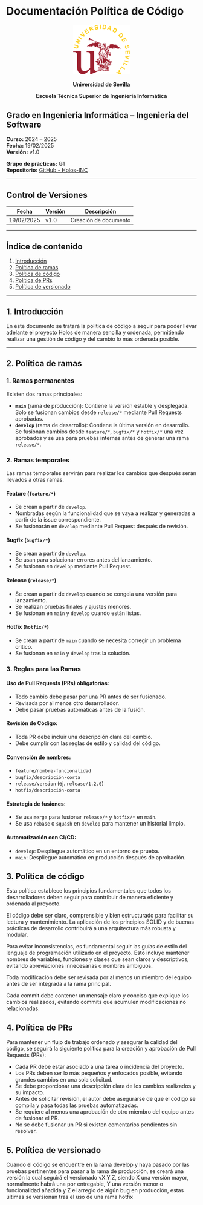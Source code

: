 # Documentación Política de Código

<p align="center">
  <img src="https://raw.githubusercontent.com/Holos-INC/Docusaurus-Holos/main/static/img/universidad-de-sevilla-logo.png" alt="Universidad de Sevilla" width="150"/>
</p>
<p align="center">
  <strong>Universidad de Sevilla</strong> 
   
</p>
<p align="center">
  <strong>Escuela Técnica Superior de Ingeniería Informática</strong>  
</p>


## Grado en Ingeniería Informática – Ingeniería del Software

**Curso:** 2024 – 2025  
**Fecha:** 19/02/2025  
**Versión:** v1.0  

**Grupo de prácticas:** G1  
**Repositorio:** [GitHub - Holos-INC](https://github.com/Holos-INC)

---

## Control de Versiones

| Fecha       | Versión | Descripción           |
|------------|---------|-----------------------|
| 19/02/2025 | v1.0    | Creación de documento |

---

## Índice de contenido
1. [Introducción](#1-introducción)
2. [Política de ramas](#2-política-de-ramas)
3. [Política de código](#3-política-de-código)
4. [Política de PRs](#4-política-de-prs)
5. [Política de versionado](#5-política-de-versionado)

---

## 1. Introducción
En este documento se tratará la política de código a seguir para poder llevar adelante el proyecto Holos de manera sencilla y ordenada, permitiendo realizar una gestión de código y del cambio lo más ordenada posible.

---

## 2. Política de ramas

### 1. Ramas permanentes

Existen dos ramas principales:

- **`main`** (rama de producción): Contiene la versión estable y desplegada. Solo se fusionan cambios desde `release/*` mediante Pull Requests aprobadas.
- **`develop`** (rama de desarrollo): Contiene la última versión en desarrollo. Se fusionan cambios desde `feature/*`, `bugfix/*` y `hotfix/*` una vez aprobados y se usa para pruebas internas antes de generar una rama `release/*`.

### 2. Ramas temporales

Las ramas temporales servirán para realizar los cambios que después serán llevados a otras ramas.

#### **Feature (`feature/*`)**
- Se crean a partir de `develop`.
- Nombradas según la funcionalidad que se vaya a realizar y generadas a partir de la issue correspondiente.
- Se fusionarán en `develop` mediante Pull Request después de revisión.

#### **Bugfix (`bugfix/*`)**
- Se crean a partir de `develop`.
- Se usan para solucionar errores antes del lanzamiento.
- Se fusionan en `develop` mediante Pull Request.

#### **Release (`release/*`)**
- Se crean a partir de `develop` cuando se congela una versión para lanzamiento.
- Se realizan pruebas finales y ajustes menores.
- Se fusionan en `main` y `develop` cuando están listas.

#### **Hotfix (`hotfix/*`)**
- Se crean a partir de `main` cuando se necesita corregir un problema crítico.
- Se fusionan en `main` y `develop` tras la solución.

### 3. Reglas para las Ramas

#### **Uso de Pull Requests (PRs) obligatorias:**
- Todo cambio debe pasar por una PR antes de ser fusionado.
- Revisada por al menos otro desarrollador.
- Debe pasar pruebas automáticas antes de la fusión.

#### **Revisión de Código:**
- Toda PR debe incluir una descripción clara del cambio.
- Debe cumplir con las reglas de estilo y calidad del código.

#### **Convención de nombres:**
- `feature/nombre-funcionalidad`
- `bugfix/descripción-corta`
- `release/version` (ej. `release/1.2.0`)
- `hotfix/descripción-corta`

#### **Estrategia de fusiones:**
- Se usa `merge` para fusionar `release/*` y `hotfix/*` en `main`.
- Se usa `rebase` o `squash` en `develop` para mantener un historial limpio.

#### **Automatización con CI/CD:**
- `develop`: Despliegue automático en un entorno de prueba.
- `main`: Despliegue automático en producción después de aprobación.

## 3. Política de código
Esta política establece los principios fundamentales que todos los desarrolladores deben seguir para contribuir de manera eficiente y ordenada al proyecto.

El código debe ser claro, comprensible y bien estructurado para facilitar su lectura y mantenimiento. La aplicación de los principios SOLID y de buenas prácticas de desarrollo contribuirá a una arquitectura más robusta y modular.

Para evitar inconsistencias, es fundamental seguir las guías de estilo del lenguaje de programación utilizado en el proyecto. Esto incluye mantener nombres de variables, funciones y clases que sean claros y descriptivos, evitando abreviaciones innecesarias o nombres ambiguos.

Toda modificación debe ser revisada por al menos un miembro del equipo antes de ser integrada a la rama principal.

Cada commit debe contener un mensaje claro y conciso que explique los cambios realizados, evitando commits que acumulen modificaciones no relacionadas.

## 4. Política de PRs
Para mantener un flujo de trabajo ordenado y asegurar la calidad del código, se seguirá la siguiente política para la creación y aprobación de Pull Requests (PRs):
- Cada PR debe estar asociado a una tarea o incidencia del proyecto.
- Los PRs deben ser lo más pequeños y enfocados posible, evitando grandes cambios en una sola solicitud.
- Se debe proporcionar una descripción clara de los cambios realizados y su impacto.
- Antes de solicitar revisión, el autor debe asegurarse de que el código se compila y pasa todas las pruebas automatizadas.
- Se requiere al menos una aprobación de otro miembro del equipo antes de fusionar el PR.
- No se debe fusionar un PR si existen comentarios pendientes sin resolver.

## 5. Política de versionado
Cuando el código se encuentre en la rama develop y haya pasado por las pruebas pertinentes para pasar a la rama de producción, se creará una versión la cual seguirá el versionado vX.Y.Z, siendo X una versión mayor, normalmente habrá una por entregable, Y una versión menor o funcionalidad añadida y Z el arreglo de algún bug en producción, estas últimas se versionan tras el uso de una rama hotfix
